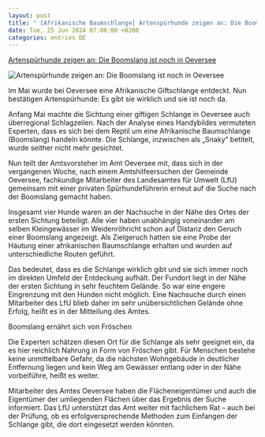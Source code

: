 ```yaml
---
layout: post
title: " [Afrikanische Baumschlange] Artenspürhunde zeigen an: Die Boomslang ist noch in Oeversee"
date: Tue, 25 Jun 2024 07:00:00 +0200
categories: entries DE
---
```

[Artenspürhunde zeigen an: Die Boomslang ist noch in Oeversee](https://www.shz.de/lokales/gluecksburg-angeln/artikel/artenspuerhunde-zeigen-an-die-boomslang-ist-noch-in-oeversee-47279667)

![Artenspürhunde zeigen an: Die Boomslang ist noch in Oeversee](https://images.noz-mhn.de/img/47279697/crop/cbase_16_9-w1200/362315313/614405250/schlangeoeversee-5668.jpg)

Im Mai wurde bei Oeversee eine Afrikanische Giftschlange entdeckt. Nun bestätigen Artenspürhunde: Es gibt sie wirklich und sie ist noch da.

Anfang Mai machte die Sichtung einer giftigen Schlange in Oeversee auch überregional Schlagzeilen. Nach der Analyse eines Handybildes vermuteten Experten, dass es sich bei dem Reptil um eine Afrikanische Baumschlange (Boomslang) handeln könnte. Die Schlange, inzwischen als „Snaky“ betitelt, wurde seither nicht mehr gesichtet.

Nun teilt der Amtsvorsteher im Amt Oeversee mit, dass sich in der vergangenen Woche, nach einem Amtshilfeersuchen der Gemeinde Oeversee, fachkundige Mitarbeiter des Landesamtes für Umwelt (LfU) gemeinsam mit einer privaten Spürhundeführerin erneut auf die Suche nach der Boomslang gemacht haben.

Insgesamt vier Hunde waren an der Nachsuche in der Nähe des Ortes der ersten Sichtung beteiligt. Alle vier haben unabhängig voneinander am selben Kleingewässer im Weidenröhricht schon auf Distanz den Geruch einer Boomslang angezeigt. Als Zielgeruch hatten sie eine Probe der Häutung einer afrikanischen Baumschlange erhalten und wurden auf unterschiedliche Routen geführt.

Das bedeutet, dass es die Schlange wirklich gibt und sie sich immer noch im direkten Umfeld der Entdeckung aufhält. Der Fundort liegt in der Nähe der ersten Sichtung in sehr feuchtem Gelände. So war eine engere Eingrenzung mit den Hunden nicht möglich. Eine Nachsuche durch einen Mitarbeiter des LfU blieb daher im sehr unübersichtlichen Gelände ohne Erfolg, heißt es in der Mitteilung des Amtes.

Boomslang ernährt sich von Fröschen

Die Experten schätzen diesen Ort für die Schlange als sehr geeignet ein, da es hier reichlich Nahrung in Form von Fröschen gibt. Für Menschen bestehe keine unmittelbare Gefahr, da die nächsten Wohngebäude in deutlicher Entfernung liegen und kein Weg am Gewässer entlang oder in der Nähe vorbeiführe, heißt es weiter.

Mitarbeiter des Amtes Oeversee haben die Flächeneigentümer und auch die Eigentümer der umliegenden Flächen über das Ergebnis der Suche informiert. Das LfU unterstützt das Amt weiter mit fachlichem Rat – auch bei der Prüfung, ob es erfolgversprechende Methoden zum Einfangen der Schlange gibt, die dort eingesetzt werden könnten.

